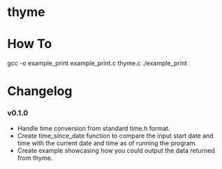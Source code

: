 # thyme
# How To
gcc -o example_print example_print.c thyme.c
./example_print
# Changelog
### v0.1.0
- Handle time conversion from standard time.h format.
- Create time_since_date function to compare the input start date and time with the current date and time as of running the program.
- Create example showcasing how you could output the data returned from thyme.
